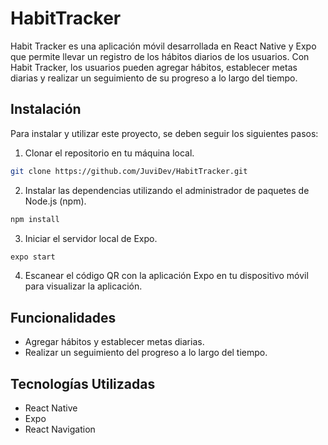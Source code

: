 # HabitTracker

Habit Tracker es una aplicación móvil desarrollada en React Native y Expo que permite llevar un registro de los hábitos diarios de los usuarios. Con Habit Tracker, los usuarios pueden agregar hábitos, establecer metas diarias y realizar un seguimiento de su progreso a lo largo del tiempo.

## Instalación
Para instalar y utilizar este proyecto, se deben seguir los siguientes pasos:

1. Clonar el repositorio en tu máquina local.
```bash
git clone https://github.com/JuviDev/HabitTracker.git
```
2. Instalar las dependencias utilizando el administrador de paquetes de Node.js (npm).
```bash
npm install
```
3. Iniciar el servidor local de Expo.
```bash
expo start
```
4. Escanear el código QR con la aplicación Expo en tu dispositivo móvil para visualizar la aplicación.

## Funcionalidades
* Agregar hábitos y establecer metas diarias.
* Realizar un seguimiento del progreso a lo largo del tiempo.

## Tecnologías Utilizadas
* React Native
* Expo
* React Navigation

